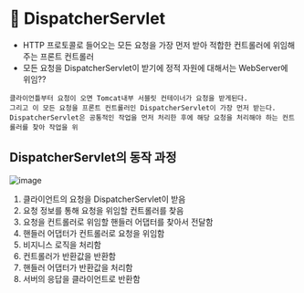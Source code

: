 # 🥕 DispatcherServlet
- HTTP 프로토콜로 들어오는 모든 요청을 가장 먼저 받아 적합한 컨트롤러에 위임해주는 프론트 컨트롤러
- 모든 요청을 DispatcherServlet이 받기에 정적 자원에 대해서는 WebServer에 위임??
```
클라이언틀부터 요청이 오면 Tomcat내부 서블릿 컨테이너가 요청을 받게된다.
그리고 이 모든 요청을 프론트 컨트롤러인 DispatcherServlet이 가장 먼저 받는다.
DispatcherServlet은 공통적인 작업을 먼저 처리한 후에 해당 요청을 처리해야 하는 컨트롤러를 찾아 작업을 위
```

## DispatcherServlet의 동작 과정
![image](https://github.com/user-attachments/assets/acf01df3-019d-4293-8f11-027469928a9b)

1. 클라이언트의 요청을 DispatcherServlet이 받음
2. 요청 정보를 통해 요청을 위임할 컨트롤러를 찾음
3. 요청을 컨트롤러로 위임할 핸들러 어댑터를 찾아서 전달함
4. 핸들러 어댑터가 컨트롤러로 요청을 위임함
5. 비지니스 로직을 처리함
6. 컨트롤러가 반환값을 반환함
7. 핸들러 어댑터가 반환값을 처리함
8. 서버의 응답을 클라이언트로 반환함


